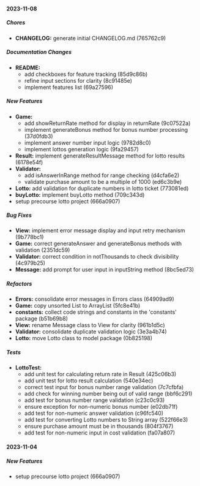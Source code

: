 #### 2023-11-08

##### Chores

* **CHANGELOG:**  generate initial CHANGELOG.md (765762c9)

##### Documentation Changes

* **README:**
  *  add checkboxes for feature tracking (85d9c86b)
  *  refine input sections for clarity (8c91485e)
  *  implement features list (69a27596)

##### New Features

* **Game:**
  *  add showReturnRate method for display in returnRate (9c07522a)
  *  implement generateBonus method for bonus number processing (37d0fdb3)
  *  implement answer number input logic (9782d8c0)
  *  implement lottos generation logic (9fa29457)
* **Result:**  implement generateResultMessage method for lotto results (6178e54f)
* **Validator:**
  *  add isAnswerInRange method for range checking (d4cfa6e2)
  *  validate purchase amount to be a multiple of 1000 (ed6c3b9e)
* **Lotto:**  add validation for duplicate numbers in lotto ticket (773081ed)
* **buyLotto:**  implement buyLotto method (709c343d)
*  setup precourse lotto project (666a0907)

##### Bug Fixes

* **View:**  implement error message display and input retry mechanism (9b778bc1)
* **Game:**  correct generateAnswer and generateBonus methods with validation (2351dc59)
* **Validator:**  correct condition in notThousands to check divisibility (4c979b25)
* **Message:**  add prompt for user input in inputString method (8bc5ed73)

##### Refactors

* **Errors:**  consolidate error messages in Errors class (64909ad9)
* **Game:**  copy unsorted List to ArrayList (5fc8e41b)
* **constants:**  collect code strings and constants in the 'constants' package (b51b69b8)
* **View:**  rename Message class to View for clarity (961b1d5c)
* **Validator:**  consolidate duplicate validation logic (3e3a4b74)
* **Lotto:**  move Lotto class to model package (0b825198)

##### Tests

* **LottoTest:**
  *  add unit test for calculating return rate in Result (425c06b3)
  *  add unit test for lotto result calculation (540e34ec)
  *  correct test input for bonus number range validation (7c7cfbfa)
  *  add check for winning number being out of valid range (bbf6c291)
  *  add test for bonus number range validation (c23c0c93)
  *  ensure exception for non-numeric bonus number (e02db71f)
  *  add test for non-numeric answer validation (c96fc540)
  *  add test for converting Lotto numbers to String array (522f66e3)
  *  ensure purchase amount must be in thousands (804f3767)
  *  add test for non-numeric input in cost validation (fa07a807)

#### 2023-11-04

##### New Features

*  setup precourse lotto project (666a0907)

